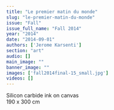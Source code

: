 ```yaml
---
title: "Le premier matin du monde"
slug: "le-premier-matin-du-monde"
issue: "Fall"
issue_full_name: "Fall 2014"
year: "2014"
date: "2014-09-01"
authors: ['Jerome Karsenti']
section: "art"
audio: []
main_image: ""
banner_image: ""
images: ['fall2014final-15_small.jpg']
videos: []
---
```

Silicon carbide ink on canvas  
190 x 300 cm

